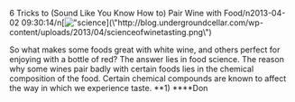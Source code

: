 6 Tricks to (Sound Like You Know How to) Pair Wine with Food/n2013-04-02 09:30:14/n[![\"science](\"http://blog.undergroundcellar.com/wp-content/uploads/2013/04/scienceofwinetasting.png\")](\"http://blog.undergroundcellar.com/wp-content/uploads/2013/04/scienceofwinetasting.png\")

 So what makes some foods great with white wine, and others perfect for enjoying with a bottle of red? The answer lies in food science. The reason why some wines pair badly with certain foods lies in the chemical composition of the food. Certain chemical compounds are known to affect the way in which we experience taste. **1) ****Don